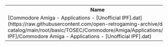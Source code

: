 <table>
<tr><th>Name</th><th>Size</th></tr>
<tr><td>
[Commodore Amiga - Applications - [Unofficial IPF].dat](https://raw.githubusercontent.com/open-retrogaming-archive/dat-catalog/main/root/basic/TOSEC/Commodore/Amiga/Applications/[Unofficial IPF]/Commodore Amiga - Applications - [Unofficial IPF].dat)
</td><td>856</td></tr>
</table>
